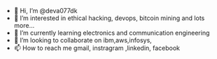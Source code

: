 - 👋 Hi, I’m @deva077dk
- 👀 I’m interested in ethical hacking, devops, bitcoin mining and lots more...
- 🌱 I’m currently learning electronics and communication engineering
- 💞️ I’m looking to collaborate on ibm,aws,infosys, 
- 📫 How to reach me gmail, instragram ,linkedin, facebook

<!---
deva077dk/deva077dk is a ✨ special ✨ repository because its `README.md` (this file) appears on your GitHub profile.
You can click the Preview link to take a look at your changes.
--->

